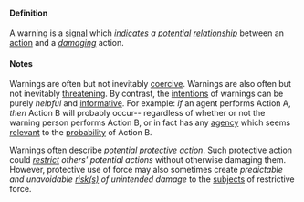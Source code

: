 #### Definition

A warning is a [signal](https://github.com/gcassel/Modular-Organization-Terminology/blob/master/terms/signal.md) which *[indicates](https://github.com/gcassel/Modular-Organization-Terminology/blob/master/terms/indicate.md) a [potential](https://github.com/gcassel/Modular-Organization-Terminology/blob/master/terms/potential.md) [relationship](https://github.com/gcassel/Modular-Organization-Terminology/blob/master/terms/relate.md)* between an [action](https://github.com/gcassel/Modular-Organization-Terminology/blob/master/terms/action.md) and a *[damaging](https://github.com/gcassel/Modular-Organization-Terminology/blob/master/terms/damage.md)* action.
 
#### Notes

Warnings are often but not inevitably [coercive](https://github.com/gcassel/Modular-Organization-Terminology/blob/master/terms/coerce.md).  Warnings are also often but not inevitably [threatening](https://github.com/gcassel/Modular-Organization-Terminology/blob/master/terms/threat.md).  By contrast, the [intentions](https://github.com/gcassel/Modular-Organization-Terminology/blob/master/terms/intention.md) of warnings can be purely *helpful* and [informative](https://github.com/gcassel/Modular-Organization-Terminology/blob/master/terms/information.md).  For example: *if* an agent performs Action A, *then* Action B will probably occur-- regardless of whether or not the warning person performs Action B, or in fact has any [agency](https://github.com/gcassel/Modular-Organization-Terminology/blob/master/terms/agency.md) which seems [relevant](https://github.com/gcassel/Modular-Organization-Terminology/blob/master/terms/relevance.md) to the [probability](https://github.com/gcassel/Modular-Organization-Terminology/blob/master/terms/probability.md) of Action B.
 
Warnings often describe *potential [protective](https://github.com/gcassel/Modular-Organization-Terminology/blob/master/terms/protect.md) action*. Such protective action could *[restrict](https://github.com/gcassel/Modular-Organization-Terminology/blob/master/terms/restrict.md) others' potential actions* without otherwise damaging them.  However, protective use of force may also sometimes create *predictable and unavoidable [risk(s)](https://github.com/gcassel/Modular-Organization-Terminology/blob/master/terms/risk.md) of unintended damage* to the [subjects](https://github.com/gcassel/Modular-Organization-Terminology/blob/master/terms/subject.md) of restrictive force.
